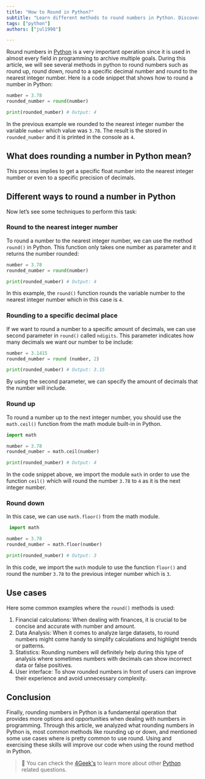 ```yaml
---
title: "How to Round in Python?"
subtitle: "Learn different methods to round numbers in Python. Discover techniques to round to a specific decimal place, nearest integer, or with custom precision. The most common method used is the round() method."
tags: ["python"]
authors: ["jul1998"]

---
```


Round numbers in [Python](https://4geeks.com/lesson/intro-to-python) is a very important operation since it is used in almost every field in programming to archive multiple goals. During this article, we will see several methods in python to round numbers such as round up, round down, round to a specific decimal number and round to the nearest integer number. Here is a code snippet that shows how to round a number in Python:

```python
number = 3.78
rounded_number = round(number)

print(rounded_number) # Output: 4
```

In the previous example we rounded to the nearest integer number the variable `number` which value was `3.78`. The result is the stored in `rounded_number` and it is printed in the console as `4`.

## What does rounding a number in Python mean?

This process implies to get a specific float number into the nearest integer number or even to a specific precision of decimals.

## Different ways to round a number in Python

Now let’s see some techniques to perform this task:

### Round to the nearest integer number

To round a number to the nearest integer number, we can use the method `round()` in Python. This function only takes one number as parameter and it returns the number rounded:

```python
number = 3.78
rounded_number = round(number)

print(rounded_number) # Output: 4
```

In this example, the `round()` function rounds the variable number to the nearest integer number which in this case is `4`.

### Rounding to a specific decimal place

If we want to round a number to a specific amount of decimals, we can use second parameter in `round()` called `ndigits`. This parameter indicates how many decimals we want our number to be include:

```python
number = 3.1415
rounded_number = round (number, 2)

print(rounded_number) # Output: 3.15
```

By using the second parameter, we can specify the amount of decimals that the number will include.

### Round up

To round a number up to the next integer number, you should use the `math.ceil()` function from the math module built-in in Python.

```python
import math

number = 3.78
rounded_number = math.ceil(number)

print(rounded_number) # Output: 4
```

In the code snippet above, we import the module `math` in order to use the function `ceil()` which will round the number `3.78` to `4` as it is the next integer number.

### Round down

In this case, we can use `math.floor()` from the math module.

```python
 import math

number = 3.78
rounded_number = math.floor(number)

print(rounded_number) # Output: 3
```

In this code, we import the `math` module to use the function `floor()` and round the number `3.78` to the previous integer number which is `3`.

## Use cases

Here some common examples where the `round()` methods is used:

1.	Financial calculations: When dealing with finances, it is crucial to be concise and accurate with number and amount. 
2.	Data Analysis: When it comes to analyze large datasets, to round numbers might come handy to simplify calculations and highlight trends or patterns.
3.	Statistics: Rounding numbers will definitely help during this type of analysis where sometimes numbers with decimals can show incorrect data or false positives.
4.	User interface: To show rounded numbers in front of users can improve their experience and avoid unnecessary complexity.

## Conclusion 

Finally, rounding numbers in Python is a fundamental operation that provides more options and opportunities when dealing with numbers in programming. Through this article, we analyzed what rounding numbers in Python is, most common methods like rounding up or down, and mentioned some use cases where is pretty common to use round. Using and exercising these skills will improve our code when using the round method in Python. 

> 🔗 You can check the [4Geek's](https://4geeks.com/) to learn more about other [Python](https://4geeks.com/technology/python) related questions.

